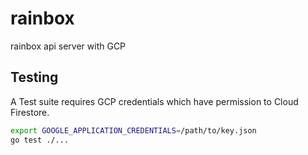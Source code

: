 rainbox
============

rainbox api server with GCP

## Testing

A Test suite requires GCP credentials which have permission to Cloud Firestore.

```sh
export GOOGLE_APPLICATION_CREDENTIALS=/path/to/key.json
go test ./...
```